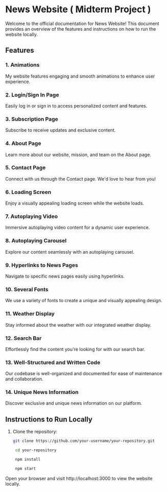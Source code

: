 # News Website ( Midterm Project )

Welcome to the official documentation for News Website! This document provides an overview of the features and instructions on how to run the website locally.

## Features

### 1. Animations

My website features engaging and smooth animations to enhance user experience.

### 2. Login/Sign In Page

Easily log in or sign in to access personalized content and features.

### 3. Subscription Page

Subscribe to receive updates and exclusive content.

### 4. About Page

Learn more about our website, mission, and team on the About page.

### 5. Contact Page

Connect with us through the Contact page. We'd love to hear from you!

### 6. Loading Screen

Enjoy a visually appealing loading screen while the website loads.

### 7. Autoplaying Video

Immersive autoplaying video content for a dynamic user experience.

### 8. Autoplaying Carousel

Explore our content seamlessly with an autoplaying carousel.

### 9. Hyperlinks to News Pages

Navigate to specific news pages easily using hyperlinks.

### 10. Several Fonts

We use a variety of fonts to create a unique and visually appealing design.

### 11. Weather Display

Stay informed about the weather with our integrated weather display.

### 12. Search Bar

Effortlessly find the content you're looking for with our search bar.

### 13. Well-Structured and Written Code

Our codebase is well-organized and documented for ease of maintenance and collaboration.

### 14. Unique News Information

Discover exclusive and unique news information on our platform.

## Instructions to Run Locally

1. Clone the repository:

   ```bash
   git clone https://github.com/your-username/your-repository.git
   
    cd your-repository

    npm install

    npm start

Open your browser and visit http://localhost:3000 to view the website locally.
